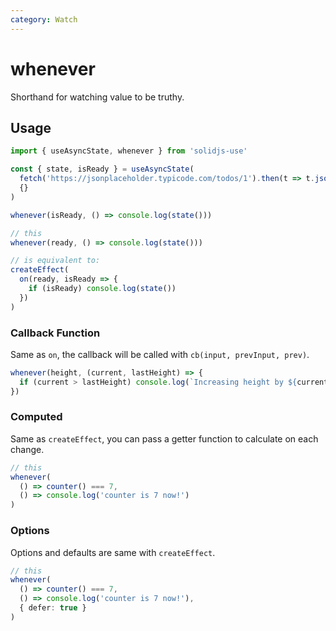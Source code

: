 ```yaml
---
category: Watch
---
```


# whenever

Shorthand for watching value to be truthy.

## Usage

```js
import { useAsyncState, whenever } from 'solidjs-use'

const { state, isReady } = useAsyncState(
  fetch('https://jsonplaceholder.typicode.com/todos/1').then(t => t.json()),
  {}
)

whenever(isReady, () => console.log(state()))
```

```ts
// this
whenever(ready, () => console.log(state()))

// is equivalent to:
createEffect(
  on(ready, isReady => {
    if (isReady) console.log(state())
  })
)
```

### Callback Function

Same as `on`, the callback will be called with `cb(input, prevInput, prev)`.

```ts
whenever(height, (current, lastHeight) => {
  if (current > lastHeight) console.log(`Increasing height by ${current - lastHeight}`)
})
```

### Computed

Same as `createEffect`, you can pass a getter function to calculate on each change.

```ts
// this
whenever(
  () => counter() === 7,
  () => console.log('counter is 7 now!')
)
```

### Options

Options and defaults are same with `createEffect`.

```ts
// this
whenever(
  () => counter() === 7,
  () => console.log('counter is 7 now!'),
  { defer: true }
)
```
